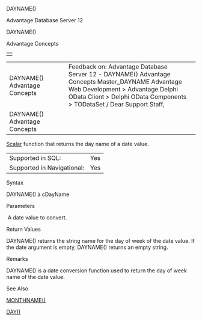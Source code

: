 DAYNAME()




Advantage Database Server 12  

DAYNAME()

Advantage Concepts

|  |
| --- |
|  |

|  |  |  |  |  |
| --- | --- | --- | --- | --- |
| DAYNAME()  Advantage Concepts |  |  | Feedback on: Advantage Database Server 12 - DAYNAME() Advantage Concepts Master\_DAYNAME Advantage Web Development > Advantage Delphi OData Client > Delphi OData Components > TODataSet / Dear Support Staff, |  |
| DAYNAME()  Advantage Concepts |  |  |  |  |

[Scalar](master_supported_scalar_functions.htm) function that returns the day name of a date value.

|  |  |
| --- | --- |
| Supported in SQL: | Yes |
| Supported in Navigational: | Yes |

Syntax

DAYNAME(<dDate>) à cDayName

Parameters

<dDate>  A date value to convert.

Return Values

DAYNAME() returns the string name for the day of week of the date value. If the date argument is empty, DAYNAME() returns an empty string.

Remarks

DAYNAME() is a date conversion function used to return the day of week name of the date value.

See Also

[MONTHNAME()](master_monthname.htm)

[DAY()](master_day.htm)